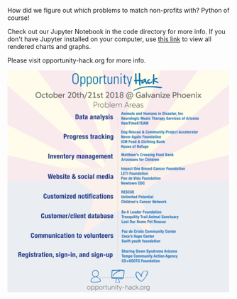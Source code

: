 How did we figure out which problems to match non-profits with? Python of course!

Check out our Jupyter Notebook in the code directory for more info.  If you don't have Jupyter installed on your computer, use [this link](http://nbviewer.jupyter.org/github/2018-Arizona-Opportunity-Hack/npo-selection/blob/master/code/Opportunity%20Hack%202018%20Arizona%20-%20NPO%20Selection.ipynb) to view all rendered charts and graphs.


Please visit opportunity-hack.org for more info.

<img src="code/2018 AZ Opportunity Hack NPO Problems.png" width="500">
